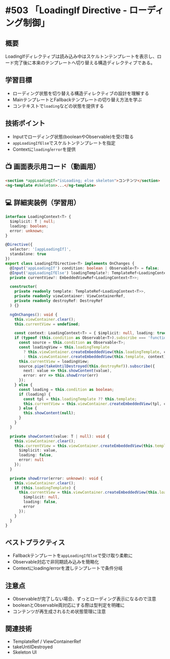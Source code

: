 # #503 「LoadingIf Directive - ローディング制御」

## 概要
LoadingIfディレクティブは読み込み中はスケルトンテンプレートを表示し、ロード完了後に本来のテンプレートへ切り替える構造ディレクティブである。

## 学習目標
- ローディング状態を切り替える構造ディレクティブの設計を理解する
- MainテンプレートとFallbackテンプレートの切り替え方法を学ぶ
- コンテキストで`loading`などの状態を提供する

## 技術ポイント
- Inputでローディング状態(booleanやObservable)を受け取る
- `appLoadingIfElse`でスケルトンテンプレートを指定
- Contextに`loading`/`error`を提供

## 📺 画面表示用コード（動画用）
```html
<section *appLoadingIf="isLoading; else skeleton">コンテンツ</section>
<ng-template #skeleton>...</ng-template>
```

## 💻 詳細実装例（学習用）
```typescript
interface LoadingContext<T> {
  $implicit: T | null;
  loading: boolean;
  error: unknown;
}

@Directive({
  selector: '[appLoadingIf]',
  standalone: true
})
export class LoadingIfDirective<T> implements OnChanges {
  @Input('appLoadingIf') condition: boolean | Observable<T> = false;
  @Input('appLoadingIfElse') loadingTemplate?: TemplateRef<LoadingContext<T>>;
  private currentView?: EmbeddedViewRef<LoadingContext<T>>;

  constructor(
    private readonly template: TemplateRef<LoadingContext<T>>,
    private readonly viewContainer: ViewContainerRef,
    private readonly destroyRef: DestroyRef
  ) {}

  ngOnChanges(): void {
    this.viewContainer.clear();
    this.currentView = undefined;

    const context: LoadingContext<T> = { $implicit: null, loading: true, error: null };
    if (typeof (this.condition as Observable<T>).subscribe === 'function') {
      const source = this.condition as Observable<T>;
      const loadingView = this.loadingTemplate
        ? this.viewContainer.createEmbeddedView(this.loadingTemplate, context)
        : this.viewContainer.createEmbeddedView(this.template, context);
      this.currentView = loadingView;
      source.pipe(takeUntilDestroyed(this.destroyRef)).subscribe({
        next: value => this.showContent(value),
        error: err => this.showError(err)
      });
    } else {
      const loading = this.condition as boolean;
      if (loading) {
        const tpl = this.loadingTemplate ?? this.template;
        this.currentView = this.viewContainer.createEmbeddedView(tpl, context);
      } else {
        this.showContent(null);
      }
    }
  }

  private showContent(value: T | null): void {
    this.viewContainer.clear();
    this.currentView = this.viewContainer.createEmbeddedView(this.template, {
      $implicit: value,
      loading: false,
      error: null
    });
  }

  private showError(error: unknown): void {
    this.viewContainer.clear();
    if (this.loadingTemplate) {
      this.currentView = this.viewContainer.createEmbeddedView(this.loadingTemplate, {
        $implicit: null,
        loading: false,
        error
      });
    }
  }
}
```

## ベストプラクティス
- Fallbackテンプレートを`appLoadingIfElse`で受け取り柔軟に
- Observable対応で非同期読み込みを簡略化
- Contextにloading/errorを渡しテンプレートで条件分岐

## 注意点
- Observableが完了しない場合、ずっとローディング表示になるので注意
- booleanとObservable両対応にする際は型判定を明確に
- コンテンツが再生成されるため状態管理に注意

## 関連技術
- TemplateRef / ViewContainerRef
- takeUntilDestroyed
- Skeleton UI
